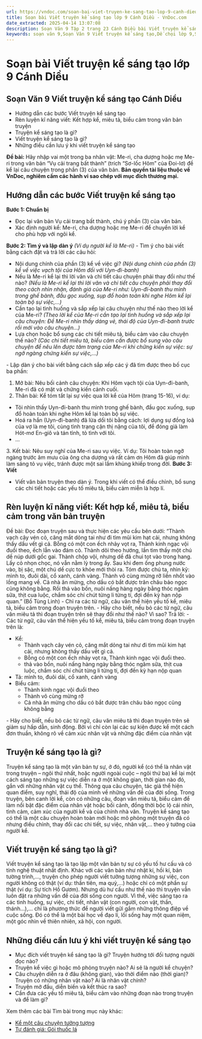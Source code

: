 ```yaml
---
url: https://vndoc.com/soan-bai-viet-truyen-ke-sang-tao-lop-9-canh-dieu-322597
title: Soạn bài Viết truyện kể sáng tạo lớp 9 Cánh Diều - VnDoc.com
date_extracted: 2025-04-14 13:07:08
description: Soạn Văn 9 Tập 2 trang 23 Cánh Diều bài Viết truyện kể sáng tạo gồm phần trả lời chi tiết, đầy đủ, bám sát các câu hỏi, yêu cầu trong SGK (chỉ có trên VnDoc). Mời các bạn tham khảo.
keywords: soạn văn 9,Soạn Văn 9 Viết truyện kể sáng tạo,Dế chọi lớp 9,Soạn bài Viết truyện kể sáng tạo lớp 9 Cánh Diều,Soạn Văn 9 Viết truyện kể sáng tạo Cánh Diều,soạn văn 9 Tập 2 trang 23 Cánh Diều,Viết truyện kể sáng tạo lớp 9 Cánh Diều,Viết truyện kể sáng tạo trang 23 lớp 9,văn 9,ngữ văn 9,soạn văn 9 Cánh Diều,soạn văn 9 tập 2,giải văn 9,soạn ngữ văn 9,giải ngữ văn 9,giải sgk ngữ văn 9
---
```


# Soạn bài Viết truyện kể sáng tạo lớp 9 Cánh Diều
## **Soạn Văn 9 Viết truyện kể sáng tạo Cánh Diều**
  * Hướng dẫn các bước Viết truyện kể sáng tạo
  * Rèn luyện kĩ năng viết: Kết hợp kể, miêu tả, biểu cảm trong văn bản truyện
  * Truyện kể sáng tạo là gì?
  * Viết truyện kể sáng tạo là gì?
  * Những điều cần lưu ý khi viết truyện kể sáng tạo

**Đề bài:** Hãy nhập vai một trong ba nhân vật: Me-ri, cha dượng hoặc mẹ Me-ri trong văn bản “Vụ cải trang bất thành” \(trích “Sơ-lốc Hôm” của Đoi-lơ\) đề kể lại câu chuyện trong phần \(3\) của văn bản.
**Bản quyền tài liệu thuộc về VnDoc, nghiêm cấm các hành vi sao chép với mục đích thương mại.**
##  Hướng dẫn các bước Viết truyện kể sáng tạo
**Bước 1: Chuẩn bị**
  * Đọc lại văn bản Vụ cải trang bất thành, chú ý phần \(3\) của văn bản.
  * Xác định người kể: Me-ri, cha dượng hoặc mẹ Me-ri để chuyển lời kể cho phù hợp với ngôi kể.

**Bước 2: Tìm ý và lập dàn ý** _\(Ví dụ người kể là Me-ri\)_
\- Tìm ý cho bài viết bằng cách đặt và trả lời các câu hỏi:
  * Nội dung chính của phần \(3\) kể về việc gì? _\(Nội dung chính của phần \(3\) kể về việc vạch tội của Hôm đối với Uyn-đi-banh\)_
  * Nếu là Me-ri kể lại thì lời văn và chi tiết câu chuyện phải thay đổi như thế nào?  _\(Nếu là Me-ri kể lại thì lời văn và chi tiết câu chuyện phải thay đổi theo cách nhìn nhận, đánh giá của Me-ri như: Uyn-đi-banh thu mình trong ghế bành, đầu gọc xuống, sụp đổ hoàn toàn khi nghe Hôm kể lại toàn bộ sự việc,…\)_
  * Cần tạo lại tình huống và sắp xếp lại câu chuyện như thế nào theo lời kể của Me-ri? _\(Theo lời kể của Me-ri cần tạo lại tình huống và sắp xếp lại câu chuyện: Đề Me-ri nhìn thấy dáng vẻ, thái độ của Uyn-đi-banh trước rồi mới vào câu chuyện...\)_
  * Lựa chọn hoặc bổ sung các chi tiết miêu tả, biểu cảm vào câu chuyện thế nào? _\(Các chi tiết miêu tả, biểu cảm cần được bổ sung vào câu chuyện để nêu lên được tâm trạng của Me-ri khi chững kiến sự việc: sự ngỡ ngàng chứng kiến sự việc,…\)_

\- Lập dàn ý cho bài viết bằng cách sắp xếp các ý đã tìm được theo bố cục ba phần:
  1. Mở bài: Nêu bối cảnh câu chuyện: Khi Hôm vạch tội của Uyn-đi-banh, Me-ri đã có mặt và chứng kiến cảnh cuối.
  2. Thân bài: Kể tóm tắt lại sự việc qua lời kể của Hôm \(trang 15-16\), ví dụ:

  * Tôi nhìn thấy Uyn-đi-banh thu mình trong ghế bành, đầu gọc xuống, sụp đổ hoàn toàn khi nghe Hôm kể lại toàn bộ sự việc.
  * Hoá ra hắn \(Uyn-đi-banh\) đã lừa dối tôi bằng cách: lợi dụng sự đồng loã của vợ là mẹ tôi, cùng tình trạng cận thị nặng của tôi, để đóng giả làm Hót-mơ En-giô và tán tỉnh, tỏ tình với tôi.
  * …

3\. Kết bài: Nêu suy nghĩ của Me-ri sau vụ việc. Ví dụ: Tôi hoàn toàn ngỡ ngàng trước âm mưu của ông cha dượng và rất cảm ơn Hôm đã giúp mình làm sáng tỏ vụ việc, tránh được một sai lầm khủng khiếp trong đời.
**Bước 3: Viết**
  * Viết văn bản truyện theo dàn ý. Trong khi viết có thể điều chỉnh, bổ sung các chi tiết hoặc các yếu tố miêu tả, biểu cảm miễn là hợp lí.

## **Rèn luyện kĩ năng viết: Kết hợp kể, miêu tả, biểu cảm trong văn bản truyện**
Đề bài:
Đọc đoạn truyện sau và thực hiện các yêu cầu bên dưới: “Thành vạch cây vén cỏ, căng mắt dỏng tai như đi tìm mũi kim hạt cải, nhưng không thấy dấu vết gì cả. Bỗng có một con ếch nhảy vọt ra, Thành kinh ngạc vội đuổi theo, ếch lẫn vào đám cỏ. Thành dõi theo hướng, lần tìm thấy một chú dế núp dưới gốc gai. Thành chộp vội, nhưng dế đã chui tọt vào trong hang. Lấy cỏ nhọn chọc, nó vẫn nằm lỳ trong ấy. Sau khi đem ống phung nước vào, bị sặc, một chú dế cực to khỏe mới thòi ra. Tóm được chú ta, nhìn kỹ: mình to, đuôi dài, cổ xanh, cánh vàng. Thành vô cùng mừng rỡ liền nhốt vào lồng mang về. Cả nhà ăn mừng, cho dầu có bắt được trân châu bảo ngọc cũng không bằng. Rồi thả vào bồn, nuôi nấng hàng ngày bằng thóc ngâm sữa, thịt cua luộc, chắm sóc chí chút từng li từng tí, đợi đến kỳ hạn nộp quan.” \(Bồ Tùng Linh\)
\- Chỉ ra các từ ngữ, câu văn thể hiện yếu tố kể, miêu tả, biểu cảm trong đoạn truyện trên.
\- Hãy cho biết, nếu bỏ các từ ngữ, câu văn miêu tả thì đoạn truyện trên sẽ thay đổi như thế nào? Vì sao?
Trả lời:
\- Các từ ngữ, câu văn thể hiện yếu tố kể, miêu tả, biểu cảm trong đoạn truyện trên là:
  * Kể:
    * Thành vạch cây vén cỏ, căng mắt dỏng tai như đi tìm mũi kim hạt cải, nhưng không thấy dấu vết gì cả.
    * Bỗng có một con ếch nhảy vọt ra, Thành kinh ngạc vội đuổi theo.
    * thả vào bồn, nuôi nấng hàng ngày bằng thóc ngâm sữa, thịt cua luộc, chắm sóc chí chút từng li từng tí, đợi đến kỳ hạn nộp quan
  * Tả: mình to, đuôi dài, cổ xanh, cánh vàng
  * Biểu cảm:
    * Thành kinh ngạc vội đuổi theo
    * Thành vô cùng mừng rỡ
    * Cả nhà ăn mừng cho dầu có bắt được trân châu bảo ngọc cũng không bằng

\- Hãy cho biết, nếu bỏ các từ ngữ, câu văn miêu tả thì đoạn truyện trên sẽ giảm sự hấp dẫn, sinh động. Bởi vì chỉ còn lại các sự kiện được kể một cách đơn thuần, không rõ về cảm xúc nhân vật và những đặc điểm của nhân vật
## **Truyện kể sáng tạo là gì?**
Truyện kể sáng tạo là một văn bản tự sự, ở đó, người kể \(có thể là nhân vật trong truyện – ngôi thứ nhất, hoặc người ngoài cuộc – ngôi thứ ba\) kể lại một cách sáng tạo những sự việc diễn ra ở một không gian, thời gian nào đó, gắn với những nhân vật cụ thể. Thông qua câu chuyện, tác giả thể hiện quan điểm, suy nghĩ, thái độ của mình về những vấn đề của đời sống. Trong truyện, bên canh lời kể, còn có những câu, đoạn văn miêu tả, biểu cảm để làm nổi bật đặc điểm của nhân vật hoặc bối cảnh, đồng thời bộc lộ cái nhìn, tình cảm, cảm xúc của người kể và của chính nhà văn. Truyện kể sáng tạo có thể là một câu chuyện hoàn toàn mới hoặc mô phỏng một truyện đã có nhưng điều chỉnh, thay đổi các chi tiết, sự việc, nhân vật,… theo ý tưởng của người kể.
## **Viết truyện kể sáng tạo là gì?**
Viết truyện kể sáng tạo là tạo lập một văn bản tự sự có yếu tố hư cấu và có tính nghệ thuật nhất định. Khác với các văn bản như nhật kí, hồi kí, bản tường trình,…, truyện cho phép người viết tưởng tượng những sự việc, con người không có thật \(ví dụ: thần tiên, ma quỷ,…\) hoặc chỉ có một phần sự thật \(ví dụ: Sự tích Hồ Gươm\). Nhưng dù hư cấu như thế nào thì truyện vẫn luôn đặt ra những vấn đề của đời sống con người. Vì thế, việc sáng tạo ra các tình huống, sự việc, chi tiết, nhân vật \(con người, con vật, thần, thánh…\),… chỉ là phương thức để người viết gửi gắm những thông điệp về cuộc sống. Đó có thể là một bài học về đạo lí, lối sống hay một quan niệm, một góc nhìn về thiên nhiên, xã hội, con người.
## **Những điều cần lưu ý khi viết truyện kể sáng tạo**
  * Mục đích viết truyện kể sáng tạo là gì? Truyện hướng tới đối tượng người đọc nào?
  * Truyện kể việc gì hoặc mô phỏng truyện nào? Ai sẽ là người kể chuyện?
  * Câu chuyện diễn ra ở đâu \(không gian\), vào thời điểm nào \(thời gian\)? Truyện có những nhân vật nào? Ai là nhân vật chính?
  * Truyện mở đầu, diễn biến và kết thúc ra sao?
  * Cần đưa các yếu tố miêu tả, biểu cảm vào những đoạn nào trong truyện và để làm gì?

Xem thêm các bài Tìm bài trong mục này khác:
  * [Kể một câu chuyện tưởng tượng](</soan-bai-ke-mot-cau-chuyen-tuong-tuong-lop-9-canh-dieu-322601>)
  * [Tự đánh giá: Gói thuốc lá](</soan-bai-goi-thuoc-la-lop-9-canh-dieu-322607>)

